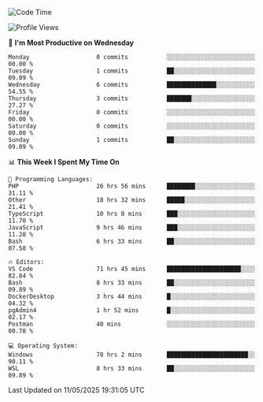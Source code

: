 <!--START_SECTION:waka-->
![Code Time](http://img.shields.io/badge/Code%20Time-4%2C951%20hrs%2033%20mins-blue)

![Profile Views](http://img.shields.io/badge/Profile%20Views-5-blue)

📅 **I'm Most Productive on Wednesday** 

```text
Monday                   0 commits           ░░░░░░░░░░░░░░░░░░░░░░░░░   00.00 % 
Tuesday                  1 commits           ██░░░░░░░░░░░░░░░░░░░░░░░   09.09 % 
Wednesday                6 commits           ██████████████░░░░░░░░░░░   54.55 % 
Thursday                 3 commits           ███████░░░░░░░░░░░░░░░░░░   27.27 % 
Friday                   0 commits           ░░░░░░░░░░░░░░░░░░░░░░░░░   00.00 % 
Saturday                 0 commits           ░░░░░░░░░░░░░░░░░░░░░░░░░   00.00 % 
Sunday                   1 commits           ██░░░░░░░░░░░░░░░░░░░░░░░   09.09 % 
```


📊 **This Week I Spent My Time On** 

```text
💬 Programming Languages: 
PHP                      26 hrs 56 mins      ████████░░░░░░░░░░░░░░░░░   31.11 % 
Other                    18 hrs 32 mins      █████░░░░░░░░░░░░░░░░░░░░   21.41 % 
TypeScript               10 hrs 8 mins       ███░░░░░░░░░░░░░░░░░░░░░░   11.70 % 
JavaScript               9 hrs 46 mins       ███░░░░░░░░░░░░░░░░░░░░░░   11.28 % 
Bash                     6 hrs 33 mins       ██░░░░░░░░░░░░░░░░░░░░░░░   07.58 % 

🔥 Editors: 
VS Code                  71 hrs 45 mins      █████████████████████░░░░   82.84 % 
Bash                     8 hrs 33 mins       ██░░░░░░░░░░░░░░░░░░░░░░░   09.89 % 
DockerDesktop            3 hrs 44 mins       █░░░░░░░░░░░░░░░░░░░░░░░░   04.32 % 
pgAdmin4                 1 hr 52 mins        █░░░░░░░░░░░░░░░░░░░░░░░░   02.17 % 
Postman                  40 mins             ░░░░░░░░░░░░░░░░░░░░░░░░░   00.78 % 

💻 Operating System: 
Windows                  78 hrs 2 mins       ███████████████████████░░   90.11 % 
WSL                      8 hrs 33 mins       ██░░░░░░░░░░░░░░░░░░░░░░░   09.89 % 
```


 Last Updated on 11/05/2025 19:31:05 UTC
<!--END_SECTION:waka-->
